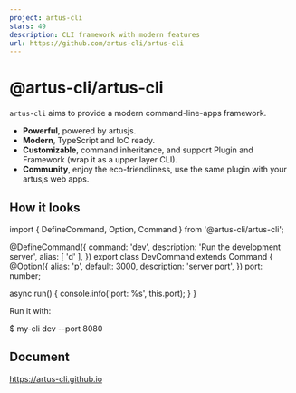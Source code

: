 ```yaml
---
project: artus-cli
stars: 49
description: CLI framework with modern features
url: https://github.com/artus-cli/artus-cli
---
```


@artus-cli/artus-cli
====================

`artus-cli` aims to provide a modern command-line-apps framework.

-   **Powerful**, powered by artusjs.
-   **Modern**, TypeScript and IoC ready.
-   **Customizable**, command inheritance, and support Plugin and Framework (wrap it as a upper layer CLI).
-   **Community**, enjoy the eco-friendliness, use the same plugin with your artusjs web apps.

How it looks
------------

import { DefineCommand, Option, Command } from '@artus-cli/artus-cli';

@DefineCommand({
  command: 'dev',
  description: 'Run the development server',
  alias: \[ 'd' \],
})
export class DevCommand extends Command {
  @Option({
    alias: 'p',
    default: 3000,
    description: 'server port',
  })
  port: number;

  async run() {
    console.info('port: %s', this.port);
  }
}

Run it with:

$ my-cli dev --port 8080

Document
--------

https://artus-cli.github.io

